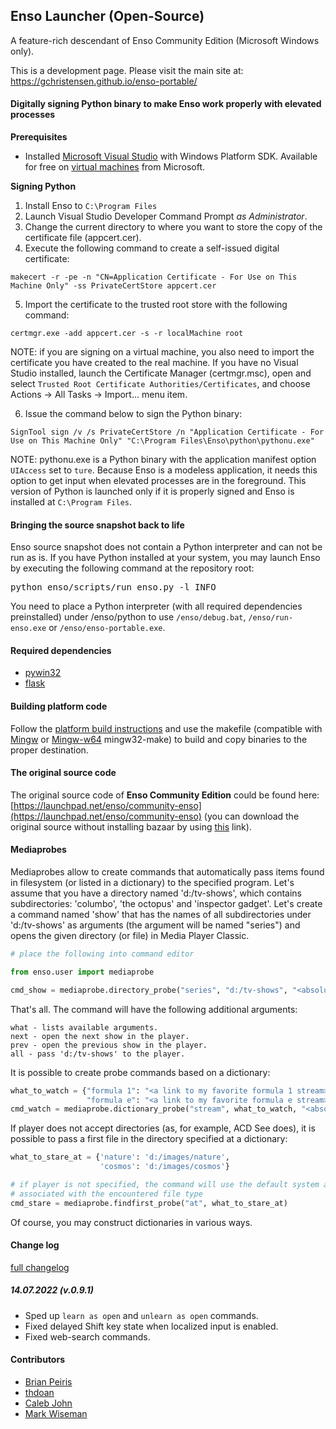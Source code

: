 ## Enso Launcher (Open-Source)

A feature-rich descendant of Enso Community Edition (Microsoft Windows only). 

This is a development page. Please visit the main site at: https://gchristensen.github.io/enso-portable/

#### Digitally signing Python binary to make Enso work properly with elevated processes

**Prerequisites**

* Installed [Microsoft Visual Studio](https://visualstudio.microsoft.com) with Windows Platform SDK.
Available for free on [virtual machines](https://developer.microsoft.com/en-us/windows/downloads/virtual-machines/) from Microsoft.

**Signing Python**

1. Install Enso to `C:\Program Files`
2. Launch Visual Studio Developer Command Prompt *as Administrator*.
3. Change the current directory to where you want to store the copy of the certificate file (appcert.cer).
4. Execute the following command to create a self-issued digital certificate:

`makecert -r -pe -n "CN=Application Certificate - For Use on This Machine Only" -ss PrivateCertStore appcert.cer`

5. Import the certificate to the trusted root store with the following command:

`certmgr.exe -add appcert.cer -s -r localMachine root`

NOTE: if you are signing on a virtual machine, you also need to import the certificate you have created 
to the real machine. If you have no Visual Studio installed, launch the Certificate Manager (certmgr.msc),
open and select `Trusted Root Certificate Authorities/Certificates`, and choose Actions -> All Tasks -> Import... menu item.

6. Issue the command below to sign the Python binary:

`SignTool sign /v /s PrivateCertStore /n "Application Certificate - For Use on This Machine Only" "C:\Program Files\Enso\python\pythonu.exe"`

NOTE: pythonu.exe is a Python binary with the application manifest option `UIAccess` set to `ture`. 
Because Enso is a modeless application, it needs this option to get input when elevated processes are in the foreground.
This version of Python is launched only if it is properly signed and Enso is installed at `C:\Program Files`. 

#### Bringing the source snapshot back to life

Enso source snapshot does not contain a Python interpreter and can not be run as is. 
If you have Python installed at your system, you may launch Enso by executing
the following command at the repository root: 
<pre>
python enso/scripts/run_enso.py -l INFO
</pre>
You need to place a Python interpreter (with all required dependencies preinstalled)
under /enso/python to use `/enso/debug.bat`, `/enso/run-enso.exe` or `/enso/enso-portable.exe`. 

#### Required dependencies

* [pywin32](https://github.com/mhammond/pywin32)
* [flask](http://flask.pocoo.org/)

#### Building platform code

Follow the [platform build instructions](platform/README.win32) and use the makefile 
(compatible with [Mingw](http://www.mingw.org) or [Mingw-w64](https://mingw-w64.org)
mingw32-make) to build and copy binaries to the proper destination. 

#### The original source code

The original source code of **Enso Community Edition** could be found here:
[https://launchpad.net/enso/community-enso](https://launchpad.net/enso/community-enso) (you can download the original source without installing bazaar by using [this](https://bazaar.launchpad.net/%7Ecommunityenso/enso/community-enso/tarball/145?start_revid=145) link).

#### Mediaprobes

Mediaprobes allow to create commands that automatically pass items found in filesystem 
(or listed in a dictionary) to the specified program. Let's assume that you have a directory 
named 'd:/tv-shows', which contains subdirectories: 'columbo', 'the octopus' and 'inspector gadget'.
Let's create a command named 'show' that has the names of all subdirectories under 'd:/tv-shows'
as arguments (the argument will be named "series") and opens the given directory (or file) in 
Media Player Classic.

```python
# place the following into command editor

from enso.user import mediaprobe

cmd_show = mediaprobe.directory_probe("series", "d:/tv-shows", "<absolute path to MPC-HC>")
```
That's all. The command will have the following additional arguments:

    what - lists available arguments.
    next - open the next show in the player.
    prev - open the previous show in the player.
    all - pass 'd:/tv-shows' to the player.

It is possible to create probe commands based on a dictionary:

```python
what_to_watch = {"formula 1": "<a link to my favorite formula 1 stream>",
                 "formula e": "<a link to my favorite formula e stream>"}
cmd_watch = mediaprobe.dictionary_probe("stream", what_to_watch, "<absolute path to my network player>")
```

If player does not accept directories (as, for example, ACD See does), it is possible to pass a first file in the directory specified at a dictionary:

```python
what_to_stare_at = {'nature': 'd:/images/nature',
                    'cosmos': 'd:/images/cosmos'}

# if player is not specified, the command will use the default system application 
# associated with the encountered file type
cmd_stare = mediaprobe.findfirst_probe("at", what_to_stare_at)
```

Of course, you may construct dictionaries in various ways.

#### Change log
[full changelog](changelog.md)

##### 14.07.2022 (v.0.9.1)

* Sped up `learn as open` and `unlearn as open` commands.
* Fixed delayed Shift key state when localized input is enabled.
* Fixed web-search commands.

#### Contributors

* [Brian Peiris](https://github.com/brianpeiris)
* [thdoan](https://github.com/thdoan)
* [Caleb John](https://github.com/CalebJohn)
* [Mark Wiseman](https://github.com/mawiseman)